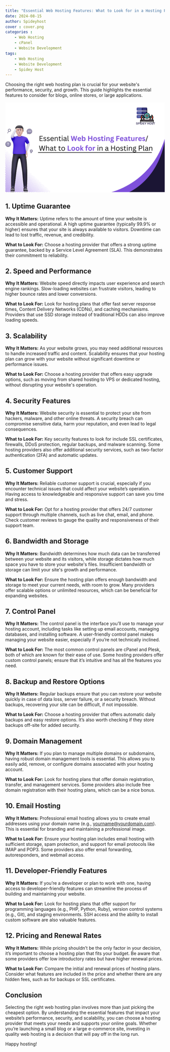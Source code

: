 ```yaml
---
title: "Essential Web Hosting Features: What to Look for in a Hosting Plan"
date: 2024-08-15
author: Spideyhost
cover : cover.png
categories :
    - Web Hosting
    - cPanel
    - Website Development
tags: 
    - Web Hosting 
    - Website Development 
    - Spidey Host
---  
```



Choosing the right web hosting plan is crucial for your website's performance, security, and growth. This guide highlights the essential features to consider for blogs, online stores, or large applications.
<!--more-->
![Cover image](cover.png)

## 1. Uptime Guarantee

**Why It Matters:** Uptime refers to the amount of time your website is accessible and operational. A high uptime guarantee (typically 99.9% or higher) ensures that your site is always available to visitors. Downtime can lead to lost traffic, revenue, and credibility.

**What to Look For:** Choose a hosting provider that offers a strong uptime guarantee, backed by a Service Level Agreement (SLA). This demonstrates their commitment to reliability.

## 2. Speed and Performance

**Why It Matters:** Website speed directly impacts user experience and search engine rankings. Slow-loading websites can frustrate visitors, leading to higher bounce rates and lower conversions.

**What to Look For:** Look for hosting plans that offer fast server response times, Content Delivery Networks (CDNs), and caching mechanisms. Providers that use SSD storage instead of traditional HDDs can also improve loading speeds.

## 3. Scalability

**Why It Matters:** As your website grows, you may need additional resources to handle increased traffic and content. Scalability ensures that your hosting plan can grow with your website without significant downtime or performance issues.

**What to Look For:** Choose a hosting provider that offers easy upgrade options, such as moving from shared hosting to VPS or dedicated hosting, without disrupting your website's operation.

## 4. Security Features

**Why It Matters:** Website security is essential to protect your site from hackers, malware, and other online threats. A security breach can compromise sensitive data, harm your reputation, and even lead to legal consequences.

**What to Look For:** Key security features to look for include SSL certificates, firewalls, DDoS protection, regular backups, and malware scanning. Some hosting providers also offer additional security services, such as two-factor authentication (2FA) and automatic updates.

## 5. Customer Support

**Why It Matters:** Reliable customer support is crucial, especially if you encounter technical issues that could affect your website’s operation. Having access to knowledgeable and responsive support can save you time and stress.

**What to Look For:** Opt for a hosting provider that offers 24/7 customer support through multiple channels, such as live chat, email, and phone. Check customer reviews to gauge the quality and responsiveness of their support team.

## 6. Bandwidth and Storage

**Why It Matters:** Bandwidth determines how much data can be transferred between your website and its visitors, while storage dictates how much space you have to store your website's files. Insufficient bandwidth or storage can limit your site's growth and performance.

**What to Look For:** Ensure the hosting plan offers enough bandwidth and storage to meet your current needs, with room to grow. Many providers offer scalable options or unlimited resources, which can be beneficial for expanding websites.

## 7. Control Panel

**Why It Matters:** The control panel is the interface you’ll use to manage your hosting account, including tasks like setting up email accounts, managing databases, and installing software. A user-friendly control panel makes managing your website easier, especially if you’re not technically inclined.

**What to Look For:** The most common control panels are cPanel and Plesk, both of which are known for their ease of use. Some hosting providers offer custom control panels; ensure that it’s intuitive and has all the features you need.

## 8. Backup and Restore Options

**Why It Matters:** Regular backups ensure that you can restore your website quickly in case of data loss, server failure, or a security breach. Without backups, recovering your site can be difficult, if not impossible.

**What to Look For:** Choose a hosting provider that offers automatic daily backups and easy restore options. It’s also worth checking if they store backups off-site for added security.

## 9. Domain Management

**Why It Matters:** If you plan to manage multiple domains or subdomains, having robust domain management tools is essential. This allows you to easily add, remove, or configure domains associated with your hosting account.

**What to Look For:** Look for hosting plans that offer domain registration, transfer, and management services. Some providers also include free domain registration with their hosting plans, which can be a nice bonus.

## 10. Email Hosting

**Why It Matters:** Professional email hosting allows you to create email addresses using your domain name (e.g., yourname@yourdomain.com). This is essential for branding and maintaining a professional image.

**What to Look For:** Ensure your hosting plan includes email hosting with sufficient storage, spam protection, and support for email protocols like IMAP and POP3. Some providers also offer email forwarding, autoresponders, and webmail access.

## 11. Developer-Friendly Features

**Why It Matters:** If you’re a developer or plan to work with one, having access to developer-friendly features can streamline the process of building and maintaining your website.

**What to Look For:** Look for hosting plans that offer support for programming languages (e.g., PHP, Python, Ruby), version control systems (e.g., Git), and staging environments. SSH access and the ability to install custom software are also valuable features.

## 12. Pricing and Renewal Rates

**Why It Matters:** While pricing shouldn’t be the only factor in your decision, it’s important to choose a hosting plan that fits your budget. Be aware that some providers offer low introductory rates but have higher renewal prices.

**What to Look For:** Compare the initial and renewal prices of hosting plans. Consider what features are included in the price and whether there are any hidden fees, such as for backups or SSL certificates.

## Conclusion

Selecting the right web hosting plan involves more than just picking the cheapest option. By understanding the essential features that impact your website’s performance, security, and scalability, you can choose a hosting provider that meets your needs and supports your online goals. Whether you’re launching a small blog or a large e-commerce site, investing in quality web hosting is a decision that will pay off in the long run.

Happy hosting!
